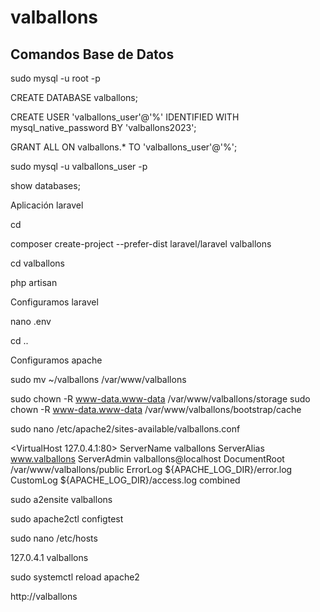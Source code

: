 # valballons

## Comandos Base de Datos

sudo mysql -u root -p

CREATE DATABASE valballons;

CREATE USER 'valballons_user'@'%' IDENTIFIED WITH mysql_native_password BY 'valballons2023';

GRANT ALL ON valballons.* TO 'valballons_user'@'%';

sudo mysql -u valballons_user -p

show databases;


Aplicación laravel

cd

composer create-project --prefer-dist laravel/laravel valballons

cd valballons

php artisan


Configuramos laravel

nano .env

cd ..


Configuramos apache

sudo mv ~/valballons /var/www/valballons

sudo chown -R www-data.www-data /var/www/valballons/storage
sudo chown -R www-data.www-data /var/www/valballons/bootstrap/cache

sudo nano /etc/apache2/sites-available/valballons.conf

<VirtualHost 127.0.4.1:80>
    ServerName valballons
    ServerAlias www.valballons 
    ServerAdmin valballons@localhost
    DocumentRoot /var/www/valballons/public
    ErrorLog ${APACHE_LOG_DIR}/error.log
    CustomLog ${APACHE_LOG_DIR}/access.log combined
</VirtualHost>

sudo a2ensite valballons

sudo apache2ctl configtest

sudo nano /etc/hosts

127.0.4.1	valballons


sudo systemctl reload apache2

http://valballons